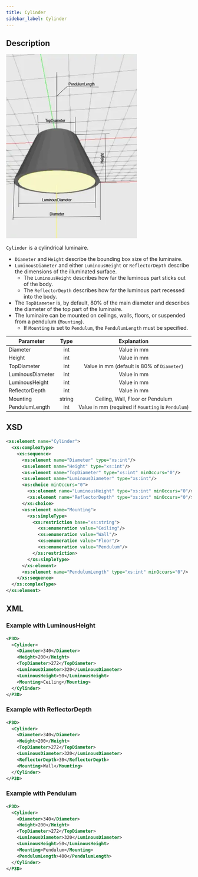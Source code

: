 ```yaml
---
title: Cylinder
sidebar_label: Cylinder
---
```


## Description

![Cylinder](/img/docs/geometry/parametric/cylinder.webp)

`Cylinder` is a cylindrical luminaire.

- `Diameter` and `Height` describe the bounding box size of the luminaire.
- `LuminousDiameter` and either `LuminousHeight` or `ReflectorDepth` describe the dimensions of the illuminated surface.
  - The `LuminousHeight` describes how far the luminous part sticks out of the body.
  - The `ReflectorDepth` describes how far the luminous part recessed into the body.
- The `TopDiameter` is, by default, 80% of the main diameter and describes the diameter of the top part of the luminaire.
- The luminaire can be mounted on ceilings, walls, floors, or suspended from a pendulum (`Mounting`).
  - If `Mounting` is set to `Pendulum`, the `PendulumLength` must be specified.

| Parameter        | Type    | Explanation                                           |
| ---------------- | :-----: | :---------------------------------------------------: |
| Diameter         | int     | Value in mm                                           |
| Height           | int     | Value in mm                                           |
| TopDiameter      | int     | Value in mm (default is 80% of `Diameter`)            |
| LuminousDiameter | int     | Value in mm                                           |
| LuminousHeight   | int     | Value in mm                                           |
| ReflectorDepth   | int     | Value in mm                                           |
| Mounting         | string  | Ceiling, Wall, Floor or Pendulum                      |
| PendulumLength   | int     | Value in mm (required if `Mounting` is `Pendulum`)    |

## XSD

```xml
<xs:element name="Cylinder">
  <xs:complexType>
    <xs:sequence>
      <xs:element name="Diameter" type="xs:int"/>
      <xs:element name="Height" type="xs:int"/>
      <xs:element name="TopDiameter" type="xs:int" minOccurs="0"/>
      <xs:element name="LuminousDiameter" type="xs:int"/>
      <xs:choice minOccurs="0">
        <xs:element name="LuminousHeight" type="xs:int" minOccurs="0"/>
        <xs:element name="ReflectorDepth" type="xs:int" minOccurs="0"/>
      </xs:choice>
      <xs:element name="Mounting">
        <xs:simpleType>
          <xs:restriction base="xs:string">
            <xs:enumeration value="Ceiling"/>
            <xs:enumeration value="Wall"/>
            <xs:enumeration value="Floor"/>
            <xs:enumeration value="Pendulum"/>
          </xs:restriction>
        </xs:simpleType>
      </xs:element>
      <xs:element name="PendulumLength" type="xs:int" minOccurs="0"/>
    </xs:sequence>
  </xs:complexType>
</xs:element>
```

## XML
### Example with LuminousHeight

```xml
<P3D>
  <Cylinder>
    <Diameter>340</Diameter>
    <Height>200</Height>
    <TopDiameter>272</TopDiameter>
    <LuminousDiameter>320</LuminousDiameter>
    <LuminousHeight>50</LuminousHeight>
    <Mounting>Ceiling</Mounting>
  </Cylinder>
</P3D>
```

### Example with ReflectorDepth

```xml
<P3D>
  <Cylinder>
    <Diameter>340</Diameter>
    <Height>200</Height>
    <TopDiameter>272</TopDiameter>
    <LuminousDiameter>320</LuminousDiameter>
    <ReflectorDepth>30</ReflectorDepth>
    <Mounting>Wall</Mounting>
  </Cylinder>
</P3D>
```

### Example with Pendulum

```xml
<P3D>
  <Cylinder>
    <Diameter>340</Diameter>
    <Height>200</Height>
    <TopDiameter>272</TopDiameter>
    <LuminousDiameter>320</LuminousDiameter>
    <LuminousHeight>50</LuminousHeight>
    <Mounting>Pendulum</Mounting>
    <PendulumLength>400</PendulumLength>
  </Cylinder>
</P3D>
```